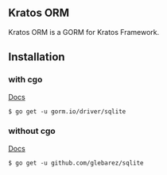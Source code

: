 ## Kratos ORM

Kratos ORM is a GORM for Kratos Framework.

## Installation

### with cgo

[Docs](https://github.com/go-gorm/sqlite)

```shell
$ go get -u gorm.io/driver/sqlite
```

### without cgo

[Docs](https://github.com/glebarez/sqlite)

```shell
$ go get -u github.com/glebarez/sqlite
```
